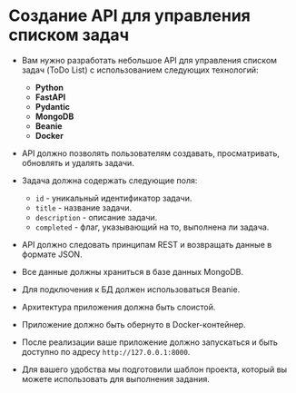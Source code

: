 # Создание API для управления списком задач

- Вам нужно разработать небольшое API для управления списком задач (ToDo List) с использованием следующих технологий:
    - **Python**
    - **FastAPI**
    - **Pydantic**
    - **MongoDB**
    - **Beanie**
    - **Docker**

- API должно позволять пользователям создавать, просматривать, обновлять и удалять задачи.

- Задача должна содержать следующие поля:
    - `id` - уникальный идентификатор задачи.
    - `title` - название задачи.
    - `description` - описание задачи.
    - `completed` - флаг, указывающий на то, выполнена ли задача.

- API должно следовать принципам REST и возвращать данные в формате JSON.

- Все данные должны храниться в базе данных MongoDB.

- Для подключения к БД должен использоваться Beanie.

- Архитектура приложения должна быть слоистой.

- Приложение должно быть обернуто в Docker-контейнер.

- После реализации ваше приложение должно запускаться и быть доступно по адресу `http://127.0.0.1:8000`.

- Для вашего удобства мы подготовили шаблон проекта, который вы можете использовать для выполнения задания.
